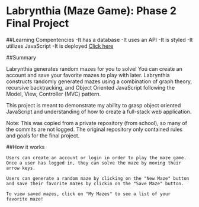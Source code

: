 # Labrynthia (Maze Game): Phase 2 Final Project

##Learning Compentencies
-It has a database
-It uses an API
-It is styled
-It utilizes JavaScript
-It is deployed [Click here](https://warm-tor-7279.herokuapp.com/)

##Summary

  Labrynthia generates random mazes for you to solve! You can create an account and save your favorite mazes to play with later. Labrynthia constructs randomly generated mazes using a combination of graph theory, recursive backtracking, and Object Oriented JavaScript following the Model, View, Controller (MVC) pattern. 

  This project is meant to demonstrate my ability to grasp object oriented JavaScript and understanding of how to create a full-stack web application. 

  Note: This was copied from a private repository (from school), so many of the commits are not logged. The original repository only contained rules and goals for the final project.

##How it works

	Users can create an account or login in order to play the maze game. Once a user has logged in, they can solve the maze by moving their arrow keys. 

	Users can generate a random maze by clicking on the "New Maze" button and save their favorite mazes by clickin on the "Save Maze" button. 

	To view saved mazes, click on "My Mazes" to see a list of your favorite maze!  